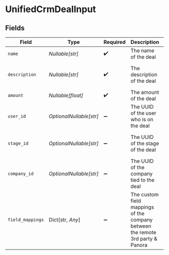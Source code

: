 # UnifiedCrmDealInput


## Fields

| Field                                                                          | Type                                                                           | Required                                                                       | Description                                                                    | Example                                                                        |
| ------------------------------------------------------------------------------ | ------------------------------------------------------------------------------ | ------------------------------------------------------------------------------ | ------------------------------------------------------------------------------ | ------------------------------------------------------------------------------ |
| `name`                                                                         | *Nullable[str]*                                                                | :heavy_check_mark:                                                             | The name of the deal                                                           | Huge Contract with Acme                                                        |
| `description`                                                                  | *Nullable[str]*                                                                | :heavy_check_mark:                                                             | The description of the deal                                                    | Contract with Sales Operations Team                                            |
| `amount`                                                                       | *Nullable[float]*                                                              | :heavy_check_mark:                                                             | The amount of the deal                                                         | 1000                                                                           |
| `user_id`                                                                      | *OptionalNullable[str]*                                                        | :heavy_minus_sign:                                                             | The UUID of the user who is on the deal                                        | 801f9ede-c698-4e66-a7fc-48d19eebaa4f                                           |
| `stage_id`                                                                     | *OptionalNullable[str]*                                                        | :heavy_minus_sign:                                                             | The UUID of the stage of the deal                                              | 801f9ede-c698-4e66-a7fc-48d19eebaa4f                                           |
| `company_id`                                                                   | *OptionalNullable[str]*                                                        | :heavy_minus_sign:                                                             | The UUID of the company tied to the deal                                       | 801f9ede-c698-4e66-a7fc-48d19eebaa4f                                           |
| `field_mappings`                                                               | Dict[str, *Any*]                                                               | :heavy_minus_sign:                                                             | The custom field mappings of the company between the remote 3rd party & Panora | {<br/>"fav_dish": "broccoli",<br/>"fav_color": "red"<br/>}                     |